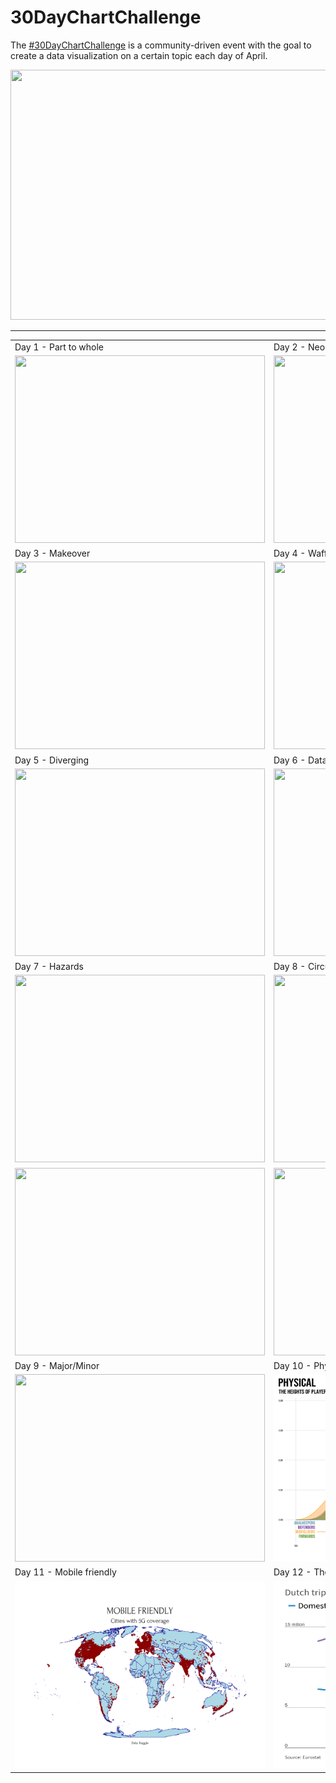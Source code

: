 # 30DayChartChallenge

The [#30DayChartChallenge](https://30daychartchallenge.org/) is a community-driven event with the goal to create a data visualization on a certain topic each day of April.

<img src="./resources/tdcc_2024.jpg" width=1000 height=400>

----

<table>
  <tr>
    <td>Day 1 - Part to whole</td>
    <td>Day 2 - Neo</td>
  </tr>
  <tr>
    <td><img src="./2024/R/01_part-to-whole.png" width=400 height=300></td>
    <td><img src="./2024/R/02_neo.png" width=400 height=300></td>
  </tr>
    <tr>
    <td>Day 3 - Makeover</td>
    <td>Day 4 - Waffle</td>
  </tr>
  <tr>
    <td><img src="./2024/R/03_makeover.png" width=400 height=300></td>
    <td><img src="./2024/R/04_waffle.png" width=400 height=300></td>
  </tr>
  <tr>
    <td>Day 5 - Diverging</td>
    <td>Day 6 - Data day: OECD</td>
  </tr>
  <tr>
    <td><img src="./2024/R/05_diverging.png" width=400 height=300></td>
    <td><img src="./2024/R/06_oecd.png" width=400 height=300></td>
  </tr>
    <tr>
    <td>Day 7 - Hazards</td>
    <td>Day 8 - Circular</td>
  </tr>
  <tr>
    <td><img src="./2024/R/07_hazards.png" width=400 height=300></td>
    <td><img src="./2024/R/08_circular.png" width=400 height=300></td>
  </tr>
    <tr>
    <td><img src="./2024/R/05_diverging.png" width=400 height=300></td>
    <td><img src="./2024/R/06_oecd.png" width=400 height=300></td>
  </tr>
    <tr>
    <td>Day 9 - Major/Minor</td>
    <td>Day 10 - Physical</td>
  </tr>
  <tr>
    <td><img src="./2024/R/09_major-minor.png" width=400 height=300></td>
    <td><img src="./2024/R/10_physical.png" width=400 height=300></td>
  </tr>
    </tr>
    <tr>
    <td>Day 11 - Mobile friendly</td>
    <td>Day 12 - Theme day: Reuters Graphics</td>
  </tr>
  <tr>
    <td><img src="./2024/R/11_mobile-friendly.png" width=400 height=300></td>
    <td><img src="./2024/R/12_reuters-graphics.png" width=400 height=300></td>
  </tr>
</table>
